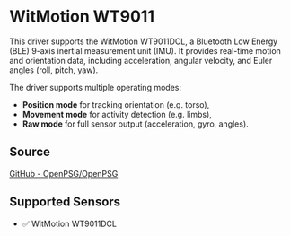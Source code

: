 # WitMotion WT9011


This driver supports the WitMotion WT9011DCL, a Bluetooth Low Energy (BLE) 
9-axis inertial measurement unit (IMU). It provides real-time motion and 
orientation data, including acceleration, angular velocity, and Euler angles 
(roll, pitch, yaw). 

The driver supports multiple operating modes:

- **Position mode** for tracking orientation (e.g. torso),
- **Movement mode** for activity detection (e.g. limbs),
- **Raw mode** for full sensor output (acceleration, gyro, angles).

## Source

[GitHub - OpenPSG/OpenPSG](https://github.com/OpenPSG/OpenPSG/blob/main/src/lib/drivers/wt9011.ts)

## Supported Sensors

- ✅ WitMotion WT9011DCL